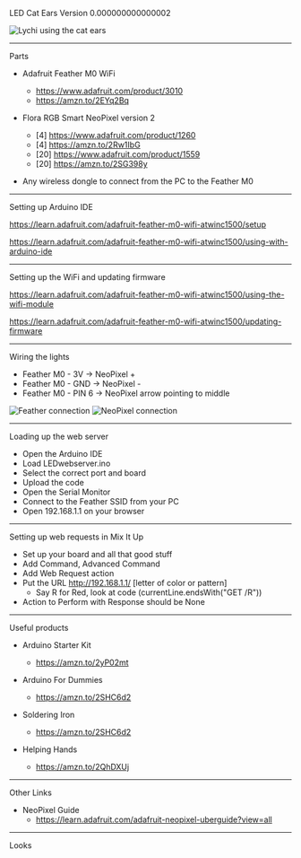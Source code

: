 LED Cat Ears Version 0.000000000000002

<img src="https://i.imgur.com/RT1uAXD.jpg" alt="Lychi using the cat ears">

---
Parts

- Adafruit Feather M0 WiFi
	- https://www.adafruit.com/product/3010
	- https://amzn.to/2EYq2Bq

- Flora RGB Smart NeoPixel version 2
	- [4] https://www.adafruit.com/product/1260
	- [4] https://amzn.to/2Rw1IbG
	- [20] https://www.adafruit.com/product/1559
	- [20] https://amzn.to/2SG398y

- Any wireless dongle to connect from the PC to the Feather M0

---
Setting up Arduino IDE

https://learn.adafruit.com/adafruit-feather-m0-wifi-atwinc1500/setup

https://learn.adafruit.com/adafruit-feather-m0-wifi-atwinc1500/using-with-arduino-ide

---
Setting up the WiFi and updating firmware

https://learn.adafruit.com/adafruit-feather-m0-wifi-atwinc1500/using-the-wifi-module

https://learn.adafruit.com/adafruit-feather-m0-wifi-atwinc1500/updating-firmware

---
Wiring the lights

- Feather M0 - 3V      ->  NeoPixel +
- Feather M0 - GND     ->  NeoPixel -
- Feather M0 - PIN 6   ->  NeoPixel arrow pointing to middle

<img src="https://i.imgur.com/oM1Nl4p.jpg" alt="Feather connection">
<img src="https://i.imgur.com/Y1XwrDM.jpg" alt="NeoPixel connection">

---
Loading up the web server

- Open the Arduino IDE
- Load LEDwebserver.ino
- Select the correct port and board
- Upload the code
- Open the Serial Monitor
- Connect to the Feather SSID from your PC
- Open 192.168.1.1 on your browser

---
Setting up web requests in Mix It Up

- Set up your board and all that good stuff
- Add Command, Advanced Command
- Add Web Request action
- Put the URL http://192.168.1.1/ [letter of color or pattern]
	- Say R for Red, look at code (currentLine.endsWith("GET /R"))
- Action to Perform with Response should be None

---
Useful products

- Arduino Starter Kit
	- https://amzn.to/2yP02mt

- Arduino For Dummies
	- https://amzn.to/2SHC6d2

- Soldering Iron
	- https://amzn.to/2SHC6d2

- Helping Hands
	- https://amzn.to/2QhDXUj

---
Other Links

- NeoPixel Guide
	- https://learn.adafruit.com/adafruit-neopixel-uberguide?view=all

---
Looks





